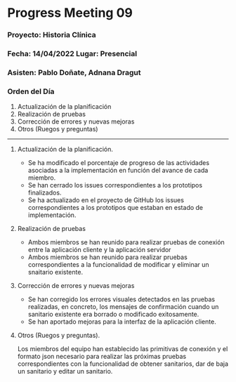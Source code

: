 # Progress Meeting 09
### Proyecto: Historia Clínica
### Fecha: 14/04/2022 Lugar: Presencial
### Asisten: Pablo Doñate, Adnana Dragut

### Orden del Día

  1. Actualización de la planificación
  2. Realización de pruebas 
  3. Corrección de errores y nuevas mejoras
  4. Otros (Ruegos y preguntas)
 --- 
  1. Actualización de la planificación.
     * Se ha modificado el porcentaje de progreso de las actividades asociadas a la implementación en función del avance de cada miembro.
     * Se han cerrado los issues correspondientes a los prototipos finalizados.
     * Se ha actualizado en el proyecto de GitHub los issues correspondientes a los prototipos que estaban en estado de implementación.
        
  2. Realización de pruebas
     * Ambos miembros se han reunido para realizar pruebas de conexión entre la aplicación cliente y la aplicación servidor
     * Ambos miembros se han reunido para realizar pruebas correspondientes a la funcionalidad de modificar y eliminar un snaitario existente.
     
  3. Corrección de errores y nuevas mejoras
     * Se han corregido los errores visuales detectados en las pruebas realizadas, en concreto, los mensajes de confirmación cuando un sanitario existente era borrado o modificado exitosamente.
     * Se han aportado mejoras para la interfaz de la aplicación cliente.
 
  4. Otros (Ruegos y preguntas).
     <p>Los miembros del equipo han establecido las primitivas de conexión y el formato json necesario para realizar las próximas pruebas correspondientes
       con la funcionalidad de obtener sanitarios, dar de baja un sanitario y editar un sanitario.
